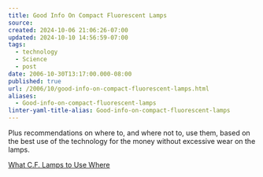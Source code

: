 ```yaml
---
title: Good Info On Compact Fluorescent Lamps
source: 
created: 2024-10-06 21:06:26-07:00
updated: 2024-10-10 14:56:59-07:00
tags:
  - technology
  - Science
  - post
date: 2006-10-30T13:17:00.000-08:00
published: true
url: /2006/10/good-info-on-compact-fluorescent-lamps.html
aliases:
  - Good-info-on-compact-fluorescent-lamps
linter-yaml-title-alias: Good-info-on-compact-fluorescent-lamps
---
```



Plus recommendations on where to, and where not to, use them, based on the best use of the technology for the money without excessive wear on the lamps.  
  
[What C.F. Lamps to Use Where](http://members.misty.com/don/cfapp.html)